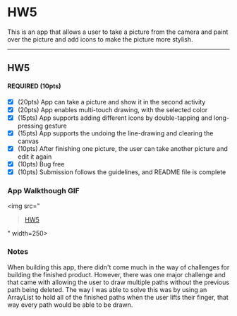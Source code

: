 # HW5
This is an app that allows a user to take a picture from the camera and paint over the picture and add icons to make the picture more stylish. 

---

## HW5

#### REQUIRED (10pts)
- [x] (20pts) App can take a picture and show it in the second activity
- [x] (20pts) App enables multi-touch drawing, with the selected color
- [x] (15pts) App supports adding different icons by double-tapping and long-pressing gesture
- [x] (15pts) App supports the undoing the line-drawing and clearing the canvas
- [x] (10pts) After finishing one picture, the user can take another picture and edit it again
- [x] (10pts) Bug free
- [x] (10pts) Submission follows the guidelines, and README file is complete

### App Walkthough GIF

<img src="<blockquote class="imgur-embed-pub" lang="en" data-id="a/Hkt07Qo"  ><a href="//imgur.com/a/Hkt07Qo">HW5</a></blockquote><script async src="//s.imgur.com/min/embed.js" charset="utf-8"></script>" width=250><br>

### Notes
When building this app, there didn't come much in the way of challenges for building the finished product. However, there was one major challenge and that came with allowing the 
user to draw multiple paths without the previous path being deleted. The way I was able to solve this was by using an ArrayList to hold all of the finished paths when the user
lifts their finger, that way every path would be able to be drawn. 
